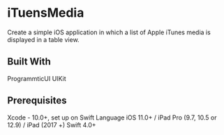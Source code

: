 # iTuensMedia
Create a simple iOS application in which a list of Apple iTunes media is displayed in a table
view. 


## Built With
ProgrammticUI
UIKit

## Prerequisites
Xcode - 10.0+, set up on Swift Language
iOS 11.0+ / iPad Pro (9.7, 10.5 or 12.9) / iPad (2017 +)
Swift 4.0+

